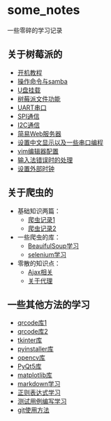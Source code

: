 # some_notes

一些零碎的学习记录

## 关于树莓派的
- [开机教程](https://github.com/Chunar5354/some_notes/blob/master/notes/%E6%A0%91%E8%8E%93%E6%B4%BE%E4%B8%8A%E6%89%8B%E7%AC%94%E8%AE%B0.md)
- [操作命令与samba](https://github.com/Chunar5354/some_notes/blob/master/notes/9%E6%9C%889%E6%97%A5%E8%AE%B0%E5%BD%95.md)
- [U盘挂载](https://github.com/Chunar5354/some_notes/blob/master/notes/9%E6%9C%8812%E6%97%A5%E8%AE%B0%E5%BD%95.md)
- [树莓派文件功能](https://github.com/Chunar5354/some_notes/blob/master/notes/9%E6%9C%8813%E6%97%A5%E8%AE%B0%E5%BD%95.md)
- [UART串口](https://github.com/Chunar5354/some_notes/blob/master/notes/%E6%A0%91%E8%8E%93%E6%B4%BE%E4%B8%8A%E7%9A%84%E4%B8%B2%E8%A1%8C%E9%80%9A%E8%AE%AF.md)
- [SPI通信](https://github.com/Chunar5354/some_notes/blob/master/notes/SPI%E5%8D%8F%E8%AE%AE%E5%AD%A6%E4%B9%A0.md)
- [I2C通信](https://github.com/Chunar5354/some_notes/blob/master/notes/IIC%E5%8D%8F%E8%AE%AE%E5%AD%A6%E4%B9%A0.md)
- [简易Web服务器](https://github.com/Chunar5354/some_notes/blob/master/notes/%E6%A0%91%E8%8E%93%E6%B4%BE%E7%AE%80%E6%98%93web%E6%9C%8D%E5%8A%A1%E5%99%A8.md)
- [设置中文显示以及一些串口编程](https://github.com/Chunar5354/some_notes/blob/master/notes/3%E6%9C%8826%E6%97%A5%E8%AE%B0%E5%BD%95.md)
- [vim编辑器配置](https://github.com/Chunar5354/some_notes/blob/master/notes/vi%E7%BC%96%E8%BE%91%E5%99%A8%E9%85%8D%E7%BD%AE.md)
- [输入法错误时的处理](https://github.com/Chunar5354/some_notes/blob/master/notes/%E8%BE%93%E5%85%A5%E6%B3%95%E9%94%99%E8%AF%AF%E5%A4%84%E7%90%86%E6%96%B9%E6%B3%95.md)
- [设置外部时钟](https://github.com/Chunar5354/some_notes/blob/master/notes/%E8%AE%BE%E7%BD%AE%E5%A4%96%E9%83%A8%E6%97%B6%E9%92%9F.md)

## 关于爬虫的
- 基础知识两篇：
  - [爬虫记录1](https://github.com/Chunar5354/some_notes/blob/master/notes/%E7%88%AC%E8%99%AB%E8%AE%B0%E5%BD%951.md)
  - [爬虫记录2](https://github.com/Chunar5354/some_notes/blob/master/notes/%E7%88%AC%E8%99%AB%E8%AE%B0%E5%BD%952.md)
- 一些爬虫的库：
  - [BeauifulSoup学习](https://github.com/Chunar5354/some_notes/blob/master/notes/BeautifulSoup%E8%AE%B0%E5%BD%95.md)
  - [selenium学习](https://github.com/Chunar5354/some_notes/blob/master/notes/selenium.md)
- 零散的知识点：
  - [Ajax相关](https://github.com/Chunar5354/some_notes/blob/master/notes/9%E6%9C%8818%E6%97%A5%E8%AE%B0%E5%BD%95.md)
  - [关于代理](https://github.com/Chunar5354/some_notes/blob/master/notes/10%E6%9C%8815%E6%97%A5%E8%AE%B0%E5%BD%95.md)

## 一些其他方法的学习
- [qrcode库1](https://github.com/Chunar5354/some_notes/blob/master/notes/10%E6%9C%8819%E6%97%A5%E8%AE%B0%E5%BD%95.md)
- [qrcode库2](https://github.com/Chunar5354/some_notes/blob/master/notes/10%E6%9C%8820%E6%97%A5%E8%AE%B0%E5%BD%95.md)
- [tkinter库](https://github.com/Chunar5354/some_notes/blob/master/notes/10%E6%9C%8822%E6%97%A5%E8%AE%B0%E5%BD%95.md)
- [pyinstaller库](https://github.com/Chunar5354/some_notes/blob/master/notes/10%E6%9C%8823%E6%97%A5%E8%AE%B0%E5%BD%95.md)
- [opencv库](https://github.com/Chunar5354/some_notes/blob/master/notes/opencv%E8%AE%B0%E5%BD%95.md)
- [PyQt5库](https://github.com/Chunar5354/some_notes/blob/master/notes/pyqt%E5%AD%A6%E4%B9%A0%E8%AE%B0%E5%BD%95.md)
- [matplotlib库](https://github.com/Chunar5354/some_notes/blob/master/notes/matplotlib%E5%AD%A6%E4%B9%A0.md)
- [markdown学习](https://github.com/Chunar5354/some_notes/blob/master/notes/markdown%E7%AC%94%E8%AE%B0.md)
- [正则表达式学习](https://github.com/Chunar5354/some_notes/blob/master/notes/%E6%AD%A3%E5%88%99%E8%A1%A8%E8%BE%BE%E5%BC%8F.md)
- [测试用例编写学习](https://github.com/Chunar5354/some_notes/blob/master/notes/python%E8%87%AA%E5%8A%A8%E6%B5%8B%E8%AF%95%E7%AC%94%E8%AE%B0.md)
- [git使用方法](https://github.com/Chunar5354/some_notes/blob/master/notes/git%E4%BD%BF%E7%94%A8.md)
